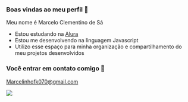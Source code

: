 ### Boas vindas ao meu perfil 💙 ###

Meu nome é Marcelo Clementino de Sá

- Estou estudando na [Alura](https://www.alura.com.br)
- Estou me desenvolvendo na linguagem Javascript
- Utilizo esse espaço para minha organização e compartilhamento do meu projetos desenvolvidos
 
 ### Você entrar em contato comigo 📧

 Marcelinhofk070@gmail.com


![](https://media1.tenor.com/m/t-oNZeAod-MAAAAC/satan-dancing.gif)




 

